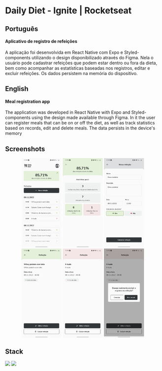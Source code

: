 # Daily Diet - Ignite | Rocketseat

## Português

#### Aplicativo de registro de refeições

A aplicação foi desenvolvida em React Native com Expo e Styled-components utilizando o design disponibilizado através do Figma. Nela o usuário pode cadastrar refeições que podem estar dentro ou fora da dieta, bem como acompanhar as estatísticas baseadas nos registros, editar e excluir refeições. Os dados persistem na memória do dispositivo.

## English

#### Meal registration app

The application was developed in React Native with Expo and Styled-components using the design made available through Figma. In it the user can register meals that can be on or off the diet, as well as track statistics based on records, edit and delete meals. The data persists in the device's memory

## Screenshots

<div align="center">
    <div>
        <img width="130px" src="./assets/print-1.jpg" alt="Print da tela inicial com algumas refeições registradas" />
        <img width="130px" src="./assets/print-2.jpg" alt="Print da tela de estatísticas" />
        <img width="130px" src="./assets/print-3.jpg" alt="Print da tela de cadastrar nova refeição" />
        <img width="130px" src="./assets/print-4.jpg" alt="Print da tela da tela de refeição que mostra a refeição escolhida que está dentro da dieta" />
        <img width="130px" src="./assets/print-5.jpg" alt="Print da tela da tela de refeição que mostra a refeição escolhida que está fora da dieta"/>
        <img width="130px" src="./assets/print-6.jpg" alt="Print da tela de refeição que mostra a refeição escolhida com um modal de confirmação para exclusão do registro" />
    </div>
</div>

## Stack

<img width="30px" src="https://cdn.jsdelivr.net/gh/devicons/devicon/icons/typescript/typescript-original.svg"/> <img width="30px" src="https://cdn.jsdelivr.net/gh/devicons/devicon/icons/react/react-original.svg"/>
